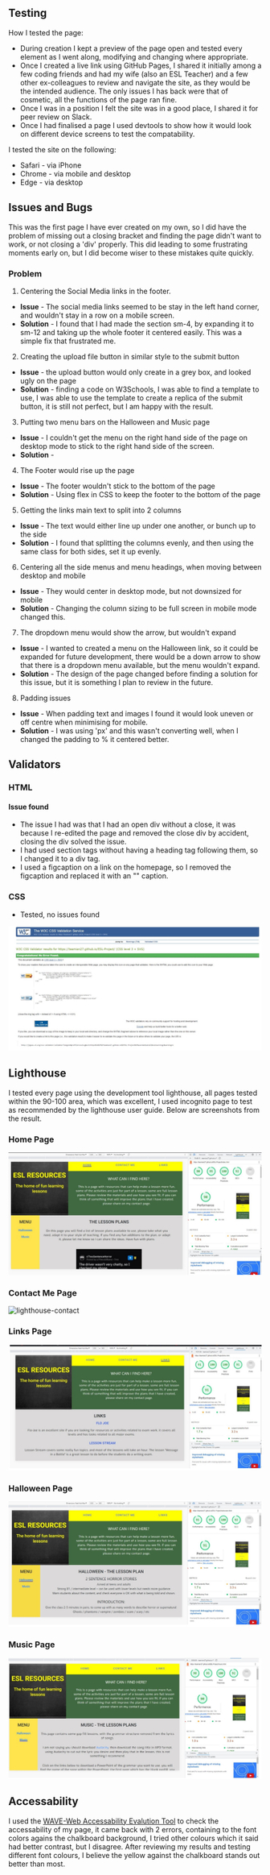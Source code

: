 ## Testing

How I tested the page:

* During creation I kept a preview of the page open and tested every element as I went along, modifying and changing where appropriate.
* Once I created a live link using GitHub Pages, I shared it initially among a few coding friends and had my wife (also an ESL Teacher) and a few other ex-colleagues to review and navigate the site, as they would be the intended audience. The only issues I has back were that of cosmetic, all the functions of the page ran fine.
* Once I was in a position I felt the site was in a good place, I shared it for peer review on Slack.
* Once I had finalised a page I used devtools to show how it would look on different device screens to test the compatability.

I tested the site on the following:
* Safari - via iPhone
* Chrome - via mobile and desktop
* Edge - via desktop


## Issues and Bugs

This was the first page I have ever created on my own, so I did have the problem of missing out a closing bracket and finding the page didn't want to work, or not closing a 'div' properly. This did leading to some frustrating moments early on, but I did become wiser to these mistakes quite quickly.

### Problem  

1. Centering the Social Media links in the footer.  

* **Issue** - The social media links seemed to be stay in the left hand corner, and wouldn't stay in a row on a mobile screen.
* **Solution** - I found that I had made the section sm-4, by expanding it to sm-12 and taking up the whole footer it centered easily. This was a simple fix that frustrated me.
  
2. Creating the upload file button in similar style to the submit button

* **Issue** - the upload button would only create in a grey box, and looked ugly on the page
* **Solution** - finding a code on W3Schools, I was able to find a template to use, I was able to use the template to create a replica of the submit button, it is still not perfect, but I am happy with the result.
  
3. Putting two menu bars on the Halloween and Music page
* **Issue** - I couldn't get the menu on the right hand side of the page on desktop mode to stick to the right hand side of the screen.
* **Solution** -

4. The Footer would rise up the page

* **Issue** - The footer wouldn't stick to the bottom of the page
* **Solution** - Using flex in CSS to keep the footer to the bottom of the page

5. Getting the links main text to split into 2 columns

* **Issue** - The text would either line up under one another, or bunch up to the side
* **Solution** - I found that splitting the columns evenly, and then using the same class for both sides, set it up evenly.

6. Centering all the side menus and menu headings, when moving between desktop and mobile

* **Issue** - They would center in desktop mode, but not downsized for mobile
* **Solution** - Changing the column sizing to be full screen in mobile mode changed this.  

7. The dropdown menu would show the arrow, but wouldn't expand

* **Issue** - I wanted to created a menu on the Halloween link, so it could be expanded for future development, there would be a down arrow to show that there is a dropdown menu available, but the menu wouldn't expand.
* **Solution** - The design of the page changed before finding a solution for this issue, but it is something I plan to review in the future.

8. Padding issues

* **Issue** - When padding text and images I found it would look uneven or off centre when minimising for mobile.
* **Solution** - I was using 'px' and this wasn't converting well, when I changed the padding to % it centered better.


## Validators  

### HTML

#### Issue found

* The issue I had was that I had an open div without a close, it was because I re-edited the page and removed the close div by accident, closing the div solved the issue.
* I had used section tags without having a heading tag following them, so I changed it to a div tag.
* I used a figcaption on a link on the homepage, so I removed the figcaption and replaced it with an "<a>" caption.

### CSS

* Tested, no issues found

![css-validator](docs/screenshots/css-validator.jpg)

## Lighthouse

I tested every page using the development tool lighthouse, all pages tested within the 90-100 area, which was excellent, I used incognito page to test as recommended by the lighthouse user guide. Below are screenshots from the result.

### Home Page

![lighthouse-home](docs/screenshots/lighthouse-home.jpeg)

### Contact Me Page

![lighthouse-contact]()

### Links Page

![lighthouse-links](docs/screenshots/lighthouse-links.jpeg)

### Halloween Page

![lighthouse-halloween](docs/screenshots/lighthouse-halloween.jpeg)

### Music Page

![lighthouse-music](docs/screenshots/lighthouse-music.jpeg)

## Accessability

I used the [WAVE-Web Accessability Evalution Tool](https://wave.webaim.org/) to check the accessability of my page, it came back with 2 errors, containing to the font colors agains the chalkboard background, I tried other colours which it said had better contrast, but I disagree. After reviewing my results and testing different font colours, I believe the yellow against the chalkboard stands out better than most. 